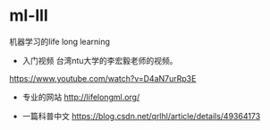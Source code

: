 # ml-lll
机器学习的life long learning

* 入门视频
台湾ntu大学的李宏毅老师的视频。

https://www.youtube.com/watch?v=D4aN7urRp3E

* 专业的网站
http://lifelongml.org/

* 一篇科普中文
https://blog.csdn.net/qrlhl/article/details/49364173
